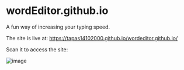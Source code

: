# wordEditor.github.io
A fun way of increasing your typing speed.


The site is live at:
  https://tapas14102000.github.io/wordeditor.github.io/

Scan it to access the site:
  
  ![image](https://user-images.githubusercontent.com/53347922/163666557-0db8cf36-3906-4ae0-b8e2-3f1423c8fc2c.png)

